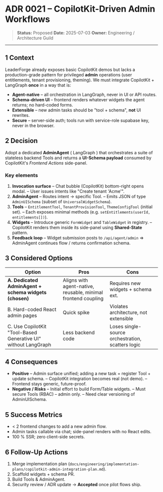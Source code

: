 # ADR 0021 – CopilotKit-Driven Admin Workflows

> **Status:** Proposed
> **Date:** 2025-07-03
> **Owner:** Engineering / Architecture Guild

---

## 1  Context
LeaderForge already exposes basic CopilotKit demos but lacks a production-grade pattern for privileged **admin** operations (user entitlements, tenant provisioning, theming).
We must integrate CopilotKit + LangGraph **once** in a way that is:

* **Agent-native** – all orchestration in LangGraph, never in UI or API routes.
* **Schema-driven UI** – frontend renders whatever widgets the agent returns; no hard-coded forms.
* **Extensible** – new admin tasks should be "tool + schema", **not** UI rewrites.
* **Secure** – server-side auth; tools run with service-role supabase key, never in the browser.

## 2  Decision
Adopt a dedicated **AdminAgent** ( LangGraph ) that orchestrates a suite of stateless backend Tools and returns a **UI-Schema payload** consumed by CopilotKit's _Frontend Actions_ side-panel.

### Key elements
1. **Invocation surface**
   – Chat bubble (CopilotKit) bottom-right opens modal.
   – User issues intents like "Create tenant 'Acme'".
2. **AdminAgent**
   – Routes intent → specific Tool.
   – Emits JSON of type `AdminUISchema` (subset of `UniversalWidgetSchema`).
3. **Tools**
   – `EntitlementTool`, `TenantProvisionTool`, `ThemeConfigTool` (initial set).
   – Each exposes minimal methods (e.g. `setEntitlements(userId, entitlements[])`).
4. **Widgets**
   – Introduce generic `FormWidget` and `TableWidget` in registry.
   – CopilotKit renders them inside its side-panel using **Shared-State** pattern.
5. **Feedback loop**
   – Widget submission posts to `/api/agent/admin` ⇒ AdminAgent continues flow / returns confirmation schema.

## 3  Considered Options
| Option | Pros | Cons |
|--------|------|------|
| **A. Dedicated AdminAgent + schema widgets (chosen)** | Aligns with agent-native, reusable, minimal frontend coupling | Requires new widgets + schema ext. |
| B. Hard-coded React admin pages | Quick spike | Violates architecture, not extensible |
| C. Use CopilotKit "Tool-Based Generative UI" without LangGraph | Less backend code | Loses single-source orchestration, scatters logic |

## 4  Consequences
* **Positive**
  – Admin surface unified; adding a new task = register Tool + update schema.
  – CopilotKit integration becomes real (not demo).
  – Frontend stays generic, future-proof.
* **Negative / Risks**
  – Initial effort to build Form/Table widgets.
  – Must secure Tools (RBAC) – admin only.
  – Need clear versioning of AdminUISchema.

## 5  Success Metrics
* < 2 frontend changes to add a new admin flow.
* Admin tasks callable via chat; side-panel renders with no React edits.
* 100 % SSR; zero client-side secrets.

## 6  Follow-Up Actions
1. Merge implementation plan (`docs/engineering/implementation-plans/copilotkit-admin-integration-plan.md`).
2. Scaffold widgets + schema PR.
3. Build Tools & AdminAgent.
4. Security review / ADR update → **Accepted** once pilot flows ship.